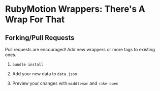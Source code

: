 # RubyMotion Wrappers: There's A Wrap For That

## Forking/Pull Requests

Pull requests are encouraged! Add new wrappers or more tags to existing ones.

1. `bundle install`

2. Add your new data to `data.json`

3. Preview your changes with `middleman` and `rake open`

